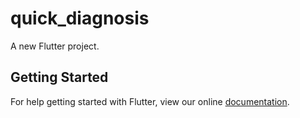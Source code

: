 # quick_diagnosis

A new Flutter project.

## Getting Started

For help getting started with Flutter, view our online
[documentation](https://flutter.io/).
